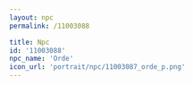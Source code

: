 ```yaml
---
layout: npc
permalink: /11003088

title: Npc
id: '11003088'
npc_name: 'Orde'
icon_url: 'portrait/npc/11003087_orde_p.png'
---
```

